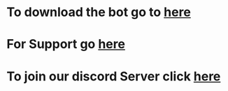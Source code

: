 
# To download the bot go to [here](https://files.natemarcellus.com/download/MissionchiefBot)

# For Support go [here](https://supports.natemarcellus.com)

# To join our discord Server click [here](https://links.natemarcellus.com)

